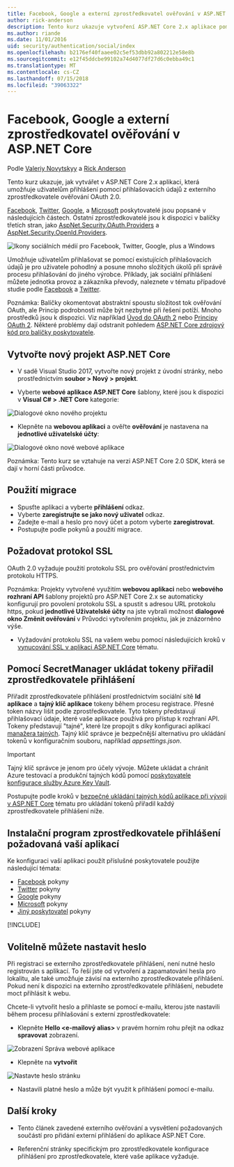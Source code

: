 ```yaml
---
title: Facebook, Google a externí zprostředkovatel ověřování v ASP.NET Core
author: rick-anderson
description: Tento kurz ukazuje vytvoření ASP.NET Core 2.x aplikace pomocí externího zprostředkovatele ověřování OAuth 2.0.
ms.author: riande
ms.date: 11/01/2016
uid: security/authentication/social/index
ms.openlocfilehash: b2176ef40faaee02c5ef53dbb92a802212e58e8b
ms.sourcegitcommit: e12f45ddcbe99102a74d4077df27d6c0ebba49c1
ms.translationtype: MT
ms.contentlocale: cs-CZ
ms.lasthandoff: 07/15/2018
ms.locfileid: "39063322"
---
```

# <a name="facebook-google-and-external-provider-authentication-in-aspnet-core"></a>Facebook, Google a externí zprostředkovatel ověřování v ASP.NET Core

Podle [Valeriy Novytskyy](https://github.com/01binary) a [Rick Anderson](https://twitter.com/RickAndMSFT)

Tento kurz ukazuje, jak vytvářet v ASP.NET Core 2.x aplikaci, která umožňuje uživatelům přihlášení pomocí přihlašovacích údajů z externího zprostředkovatele ověřování OAuth 2.0.

[Facebook](xref:security/authentication/facebook-logins), [Twitter](xref:security/authentication/twitter-logins), [Google](xref:security/authentication/google-logins), a [Microsoft](xref:security/authentication/microsoft-logins) poskytovatelé jsou popsané v následujících částech. Ostatní zprostředkovatelé jsou k dispozici v balíčky třetích stran, jako [AspNet.Security.OAuth.Providers](https://github.com/aspnet-contrib/AspNet.Security.OAuth.Providers) a [AspNet.Security.OpenId.Providers](https://github.com/aspnet-contrib/AspNet.Security.OpenId.Providers).

![Ikony sociálních médií pro Facebook, Twitter, Google, plus a Windows](index/_static/social.png)

Umožňuje uživatelům přihlašovat se pomocí existujících přihlašovacích údajů je pro uživatele pohodlný a posune mnoho složitých úkolů při správě procesu přihlašování do jiného výrobce. Příklady, jak sociální přihlášení můžete jednotka provoz a zákazníka převody, naleznete v tématu případové studie podle [Facebook](https://www.facebook.com/unsupportedbrowser) a [Twitter](https://dev.twitter.com/resources/case-studies).

Poznámka: Balíčky okomentovat abstraktní spoustu složitost tok ověřování OAuth, ale Princip podrobnosti může být nezbytné při řešení potíží. Mnoho prostředků jsou k dispozici. Viz například [Úvod do OAuth 2](https://www.digitalocean.com/community/tutorials/an-introduction-to-oauth-2) nebo [Principy OAuth 2](http://www.bubblecode.net/2016/01/22/understanding-oauth2/). Některé problémy dají odstranit pohledem [ASP.NET Core zdrojový kód pro balíčky poskytovatele](https://github.com/aspnet/Security/tree/master/src).

## <a name="create-a-new-aspnet-core-project"></a>Vytvořte nový projekt ASP.NET Core

* V sadě Visual Studio 2017, vytvořte nový projekt z úvodní stránky, nebo prostřednictvím **soubor > Nový > projekt**.

* Vyberte **webové aplikace ASP.NET Core** šablony, které jsou k dispozici v **Visual C# > .NET Core** kategorie:

![Dialogové okno nového projektu](index/_static/new-project.png)

* Klepněte na **webovou aplikaci** a ověřte **ověřování** je nastavena na **jednotlivé uživatelské účty**:

![Dialogové okno nové webové aplikace](index/_static/select-project.png)

Poznámka: Tento kurz se vztahuje na verzi ASP.NET Core 2.0 SDK, která se dají v horní části průvodce.

## <a name="apply-migrations"></a>Použití migrace

* Spusťte aplikaci a vyberte **přihlášení** odkaz.
* Vyberte **zaregistrujte se jako nový uživatel** odkaz.
* Zadejte e-mail a heslo pro nový účet a potom vyberte **zaregistrovat**.
* Postupujte podle pokynů a použití migrace.

## <a name="require-ssl"></a>Požadovat protokol SSL

OAuth 2.0 vyžaduje použití protokolu SSL pro ověřování prostřednictvím protokolu HTTPS.

Poznámka: Projekty vytvořené využitím **webovou aplikaci** nebo **webového rozhraní API** šablony projektů pro ASP.NET Core 2.x se automaticky konfigurují pro povolení protokolu SSL a spustit s adresou URL protokolu https, pokud **jednotlivé Uživatelské účty** na jste vybrali možnost **dialogové okno Změnit ověřování** v Průvodci vytvořením projektu, jak je znázorněno výše.

* Vyžadování protokolu SSL na vašem webu pomocí následujících kroků v [vynucování SSL v aplikaci ASP.NET Core](xref:security/enforcing-ssl) tématu.

## <a name="use-secretmanager-to-store-tokens-assigned-by-login-providers"></a>Pomocí SecretManager ukládat tokeny přiřadil zprostředkovatele přihlášení

Přiřadit zprostředkovatele přihlášení prostřednictvím sociální sítě **Id aplikace** a **tajný klíč aplikace** tokeny během procesu registrace. Přesné token názvy lišit podle zprostředkovatele. Tyto tokeny představují přihlašovací údaje, které vaše aplikace používá pro přístup k rozhraní API. Tokeny představují "tajné", které lze propojit s díky konfiguraci aplikací [manažera tajných](xref:security/app-secrets#secret-manager). Tajný klíč správce je bezpečnější alternativu pro ukládání tokenů v konfiguračním souboru, například *appsettings.json*.

> [!IMPORTANT]
> Tajný klíč správce je jenom pro účely vývoje. Můžete ukládat a chránit Azure testovací a produkční tajných kódů pomocí [poskytovatele konfigurace služby Azure Key Vault](xref:security/key-vault-configuration).

Postupujte podle kroků v [bezpečné ukládání tajných kódů aplikace při vývoji v ASP.NET Core](xref:security/app-secrets) tématu pro ukládání tokenů přiřadil každý zprostředkovatele přihlášení níže.

## <a name="setup-login-providers-required-by-your-application"></a>Instalační program zprostředkovatele přihlášení požadovaná vaší aplikací

Ke konfiguraci vaší aplikaci použít příslušné poskytovatele použijte následující témata:

* [Facebook](xref:security/authentication/facebook-logins) pokyny
* [Twitter](xref:security/authentication/twitter-logins) pokyny
* [Google](xref:security/authentication/google-logins) pokyny
* [Microsoft](xref:security/authentication/microsoft-logins) pokyny
* [Jiný poskytovatel](xref:security/authentication/otherlogins) pokyny

[!INCLUDE[](~/includes/chain-auth-providers.md)]

## <a name="optionally-set-password"></a>Volitelně můžete nastavit heslo

Při registraci se externího zprostředkovatele přihlášení, není nutné heslo registrován s aplikací. To řeší jste od vytvoření a zapamatování hesla pro lokalitu, ale také umožňuje závisí na externího zprostředkovatele přihlášení. Pokud není k dispozici na externího zprostředkovatele přihlášení, nebudete moct přihlásit k webu.

Chcete-li vytvořit heslo a přihlaste se pomocí e-mailu, kterou jste nastavili během procesu přihlašování s externí zprostředkovatele:

* Klepněte **Hello &lt;e-mailový alias&gt;**  v pravém horním rohu přejít na odkaz **spravovat** zobrazení.

![Zobrazení Správa webové aplikace](index/_static/pass1a.png)

* Klepněte na **vytvořit**

![Nastavte heslo stránku](index/_static/pass2a.png)

* Nastavili platné heslo a může být využit k přihlášení pomocí e-mailu.

## <a name="next-steps"></a>Další kroky

* Tento článek zavedené externího ověřování a vysvětlení požadovaných součástí pro přidání externí přihlášení do aplikace ASP.NET Core.

* Referenční stránky specifickým pro zprostředkovatele konfigurace přihlášení pro zprostředkovatele, které vaše aplikace vyžaduje.
